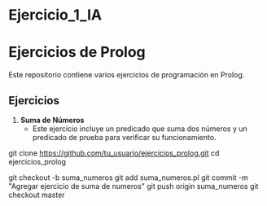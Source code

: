 # Ejercicio_1_IA
# Ejercicios de Prolog

Este repositorio contiene varios ejercicios 
de programación en Prolog.

## Ejercicios

1. **Suma de Números**
   - Este ejercicio incluye un predicado que suma dos números
     y un predicado de prueba para verificar su funcionamiento.

 git clone https://github.com/tu_usuario/ejercicios_prolog.git
 cd ejercicios_prolog

 git checkout -b suma_numeros
 git add suma_numeros.pl
 git commit -m "Agregar ejercicio de suma de numeros"
 git push origin suma_numeros
 git checkout master
